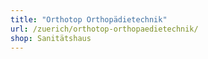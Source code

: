 ```yaml
---
title: "Orthotop Orthopädietechnik"
url: /zuerich/orthotop-orthopaedietechnik/
shop: Sanitätshaus
---
```

